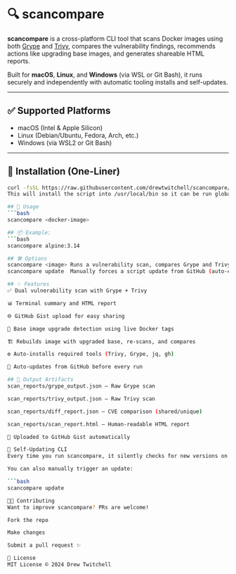 # 🔍 scancompare

**scancompare** is a cross-platform CLI tool that scans Docker images using both [Grype](https://github.com/anchore/grype) and [Trivy](https://github.com/aquasecurity/trivy), compares the vulnerability findings, recommends actions like upgrading base images, and generates shareable HTML reports.

Built for **macOS**, **Linux**, and **Windows** (via WSL or Git Bash), it runs securely and independently with automatic tooling installs and self-updates.

---

## ✅ Supported Platforms

- macOS (Intel & Apple Silicon)
- Linux (Debian/Ubuntu, Fedora, Arch, etc.)
- Windows (via WSL2 or Git Bash)

---

## 🚀 Installation (One-Liner)

```bash
curl -fsSL https://raw.githubusercontent.com/drewtwitchell/scancompare/main/scancompare | sudo tee /usr/local/bin/scancompare > /dev/null && sudo chmod +x /usr/local/bin/scancompare
This will install the script into /usr/local/bin so it can be run globally as scancompare.

## 🧪 Usage
```bash
scancompare <docker-image>

## 📦 Example:
```bash
scancompare alpine:3.14

## 🛠 Options
scancompare <image>	Runs a vulnerability scan, compares Grype and Trivy, generates report
scancompare update	Manually forces a script update from GitHub (auto-checks on every run)

## ✨ Features
✅ Dual vulnerability scan with Grype + Trivy

📊 Terminal summary and HTML report

🌐 GitHub Gist upload for easy sharing

🧠 Base image upgrade detection using live Docker tags

🏗️ Rebuilds image with upgraded base, re-scans, and compares

⚙️ Auto-installs required tools (Trivy, Grype, jq, gh)

🔁 Auto-updates from GitHub before every run

## 📄 Output Artifacts
scan_reports/grype_output.json – Raw Grype scan

scan_reports/trivy_output.json – Raw Trivy scan

scan_reports/diff_report.json – CVE comparison (shared/unique)

scan_reports/scan_report.html – Human-readable HTML report

📎 Uploaded to GitHub Gist automatically

🔄 Self-Updating CLI
Every time you run scancompare, it silently checks for new versions on GitHub and updates itself.

You can also manually trigger an update:

```bash
scancompare update

🧑‍💻 Contributing
Want to improve scancompare? PRs are welcome!

Fork the repo

Make changes

Submit a pull request ✨

📃 License
MIT License © 2024 Drew Twitchell